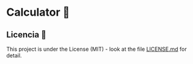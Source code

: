 # Calculator 🚀



## Licencia 📄

This project is under the License (MIT) - look at the file [LICENSE.md](LICENSE.md) for detail.